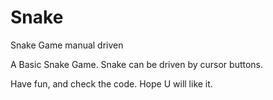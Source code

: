 # Snake
Snake Game manual driven

A Basic Snake Game. Snake can be driven by cursor buttons.

Have fun, and check the code. Hope U will like it.
